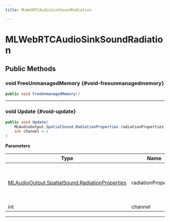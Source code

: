 ```yaml
---
title: MLWebRTCAudioSinkSoundRadiation

---
```


# MLWebRTCAudioSinkSoundRadiation










## Public Methods

### void FreeUnmanagedMemory {#void-freeunmanagedmemory}

```csharp
public void FreeUnmanagedMemory()
```






-----------

### void Update {#void-update}

```csharp
public void Update(
    MLAudioOutput.SpatialSound.RadiationProperties radiationProperties,
    int channel =-1
)
```


**Parameters**

| Type | Name  | Description  | 
|--|--|--|
| [MLAudioOutput.SpatialSound.RadiationProperties](/versioned_docs/version-22-Mar-2023/unity-api/api/UnityEngine.XR.MagicLeap/MLAudioOutput/SpatialSound/UnityEngine.XR.MagicLeap.MLAudioOutput.SpatialSound.RadiationProperties.md) |radiationProperties|Properties specifying the directivity of a spatial sound. |
| int |channel||






-----------


